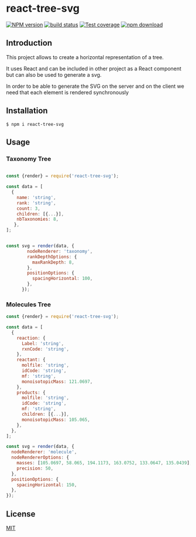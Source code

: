# react-tree-svg

[![NPM version][npm-image]][npm-url]
[![build status][ci-image]][ci-url]
[![Test coverage][codecov-image]][codecov-url]
[![npm download][download-image]][download-url]

## Introduction

This project allows to create a horizontal representation of a tree.

It uses React and can be included in other project as a React component but can also be used to generate a svg.

In order to be able to generate the SVG on the server and on the client we need that each element is rendered synchronously

## Installation

`$ npm i react-tree-svg`

## Usage

### Taxonomy Tree

```js

const {render} = require('react-tree-svg');

const data = [
  {
    name: 'string',
    rank: 'string',
    count: 3,
    children: [{...}],
    nbTaxonomies: 8,
   },
];


const svg = render(data, {
        nodeRenderer: 'taxonomy',
        rankDepthOptions: {
          maxRankDepth: 8,
        },
        positionOptions: {
          spacingHorizontal: 100,
        },
      });

```

### Molecules Tree

```js
const {render} = require('react-tree-svg');

const data = [
  {
    reaction: {
      Label: 'string',
      rxnCode: 'string',
    },
    reactant: {
      molfile: 'string',
      idCode: 'string',
      mf: 'string',
      monoisotopicMass: 121.0697,
    },
    products: {
      molfile: 'string',
      idCode: 'string',
      mf: 'string',
      children: [{...}],
      monoisotopicMass: 105.065,
    },
  },
];

const svg = render(data, {
  nodeRenderer: 'molecule',
  nodeRendererOptions: {
    masses: [105.0697, 58.065, 194.1173, 163.0752, 133.0647, 135.0439],
    precision: 50,
  },
  positionOptions: {
    spacingHorizontal: 150,
  },
});

```

## License

[MIT](./LICENSE)

[npm-image]: https://img.shields.io/npm/v/react-tree-svg.svg
[npm-url]: https://www.npmjs.com/package/react-tree-svg
[ci-image]: https://github.com/cheminfo/react-tree-svg/workflows/Node.js%20CI/badge.svg?branch=main
[ci-url]: https://github.com/cheminfo/react-tree-svg/actions?query=workflow%3A%22Node.js+CI%22
[codecov-image]: https://img.shields.io/codecov/c/github/cheminfo/react-tree-svg.svg
[codecov-url]: https://codecov.io/gh/cheminfo/react-tree-svg
[download-image]: https://img.shields.io/npm/dm/react-tree-svg.svg
[download-url]: https://www.npmjs.com/package/react-tree-svg
